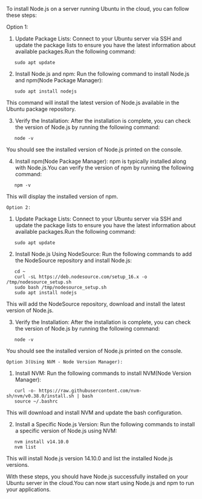 To install Node.js on a server running Ubuntu in the cloud, you can follow these steps:

Option 1:
1. Update Package Lists:
   Connect to your Ubuntu server via SSH and update the package lists to ensure you have the latest information about available packages.Run the following command:
```
   sudo apt update
   ```

2. Install Node.js and npm:
   Run the following command to install Node.js and npm(Node Package Manager):
```
   sudo apt install nodejs
   ```

   This command will install the latest version of Node.js available in the Ubuntu package repository.

3. Verify the Installation:
   After the installation is complete, you can check the version of Node.js by running the following command:
```
   node -v
   ```

   You should see the installed version of Node.js printed on the console.

4. Install npm(Node Package Manager):
   npm is typically installed along with Node.js.You can verify the version of npm by running the following command:
```
   npm -v
   ```

   This will display the installed version of npm.

    Option 2:
1. Update Package Lists:
   Connect to your Ubuntu server via SSH and update the package lists to ensure you have the latest information about available packages.Run the following command:
```
   sudo apt update
   ```

2. Install Node.js Using NodeSource:
   Run the following commands to add the NodeSource repository and install Node.js:
```
   cd ~
   curl -sL https://deb.nodesource.com/setup_16.x -o /tmp/nodesource_setup.sh
   sudo bash /tmp/nodesource_setup.sh
   sudo apt install nodejs
   ```

   This will add the NodeSource repository, download and install the latest version of Node.js.

3. Verify the Installation:
   After the installation is complete, you can check the version of Node.js by running the following command:
```
   node -v
   ```

   You should see the installed version of Node.js printed on the console.

    Option 3(Using NVM - Node Version Manager):
1. Install NVM:
   Run the following commands to install NVM(Node Version Manager):
```
   curl -o- https://raw.githubusercontent.com/nvm-sh/nvm/v0.38.0/install.sh | bash
   source ~/.bashrc
   ```

   This will download and install NVM and update the bash configuration.

2. Install a Specific Node.js Version:
   Run the following commands to install a specific version of Node.js using NVM:
```
   nvm install v14.10.0
   nvm list
   ```

   This will install Node.js version 14.10.0 and list the installed Node.js versions.

With these steps, you should have Node.js successfully installed on your Ubuntu server in the cloud.You can now start using Node.js and npm to run your applications.